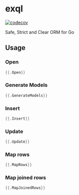 # exql
[![codecov](https://codecov.io/gh/loilo-inc/exql/branch/master/graph/badge.svg?token=aGixN2xIMP)](https://codecov.io/gh/loilo-inc/exql)

Safe, Strict and Clear ORM for Go

## Usage

### Open

```go
{{.Open}}
```

### Generate Models

```go
{{.GenerateModels}}
```

### Insert 

```go
{{.Insert}}
```

### Update 

```go
{{.Update}}
```

### Map rows

```go
{{.MapRows}}
```

### Map joined rows

```go
{{.MapJoinedRows}}
```
 
